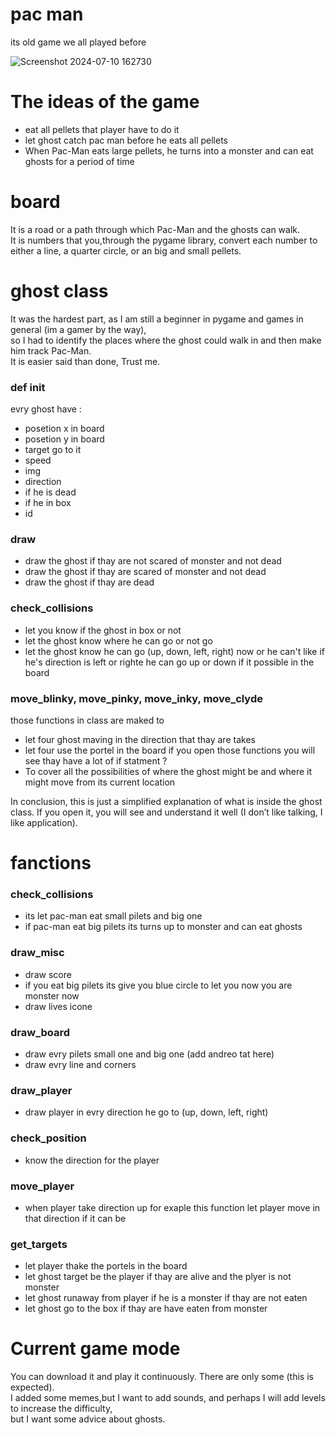 # pac man
its old game we all played before 

![Screenshot 2024-07-10 162730](https://github.com/Basil0X7/pac-man/assets/116971576/a74de635-faeb-46b5-abdb-6ae212ef8bb2)

# The ideas of ​​the game
- eat all pellets that player have to do it 
- let ghost catch pac man before he eats all pellets 
- When Pac-Man eats large pellets, he turns into a monster and can eat ghosts for a period of time

# board 

It is a road or a path through which Pac-Man and the ghosts can walk. \
It is numbers that you,through the pygame library, convert each number to either a line, a quarter circle, or an big and small pellets.

# ghost class

It was the hardest part, as I am still a beginner in pygame and games in general (im a gamer by the way), \
so I had to identify the places where the ghost could walk in and then make him track Pac-Man. \
It is easier said than done, Trust me.

### def __init__

evry ghost have :
- posetion x in board
- posetion y in board
- target go to it
- speed
- img
- direction
- if he is dead
- if he in box
- id

### draw

- draw the ghost if thay are not scared of monster and not dead
- draw the ghost if thay are scared of monster and not dead
- draw the ghost if thay are dead

### check_collisions

- let you know if the ghost in box or not
- let the ghost know where he can go or not go
- let the ghost know he can go (up, down, left, right) now or he can't
like if he's direction is left or righte he can go up or down if it possible in the board

### move_blinky, move_pinky, move_inky, move_clyde

those functions in class are maked to 
- let four ghost maving in the direction that thay are takes
- let four use the portel in the board
if you open those functions you will see thay have a lot of if statment ?
- To cover all the possibilities of where the ghost might be and where it might move from its current location

In conclusion, this is just a simplified explanation of what is inside the ghost class. If you open it, you will see and understand it well (I don’t like talking, I like application).


# fanctions

### check_collisions

- its let pac-man eat small pilets and big one
- if pac-man eat big pilets its turns up to monster and can eat ghosts

### draw_misc

- draw score
- if you eat big pilets its give you blue circle to let you now you are monster now 
- draw lives icone

### draw_board

- draw evry pilets small one and big one (add andreo tat here)
- draw evry line and corners

### draw_player

- draw player in evry direction he go to (up, down, left, right)

### check_position

- know the direction for the player

### move_player

- when player take direction up for exaple this function let player move in that direction if it can be

### get_targets

- let player thake the portels in the board
- let ghost target be the player if thay are alive and the plyer is not monster
- let ghost runaway from player if he is a monster if thay are not eaten
- let ghost go to the box if thay are have eaten from monster

# Current game mode

You can download it and play it continuously. There are only some (this is expected). \
I added some memes,but I want to add sounds, and perhaps I will add levels to increase the difficulty, \
but I want some advice about ghosts.
